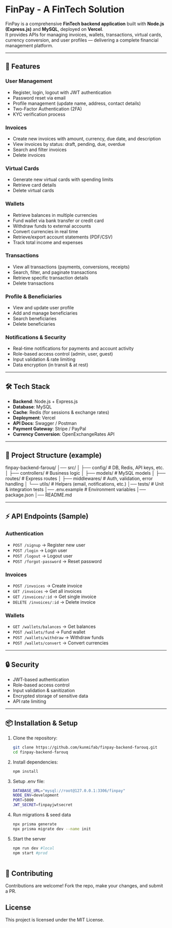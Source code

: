 # FinPay - A FinTech Solution

FinPay is a comprehensive **FinTech backend application** built with **Node.js (Express.js)** and **MySQL**, deployed on **Vercel**.  
It provides APIs for managing invoices, wallets, transactions, virtual cards, currency conversion, and user profiles — delivering a complete financial management platform.

---

## 🚀 Features

### User Management
- Register, login, logout with JWT authentication
- Password reset via email
- Profile management (update name, address, contact details)
- Two-Factor Authentication (2FA)
- KYC verification process

### Invoices
- Create new invoices with amount, currency, due date, and description
- View invoices by status: draft, pending, due, overdue
- Search and filter invoices
- Delete invoices

### Virtual Cards
- Generate new virtual cards with spending limits
- Retrieve card details
- Delete virtual cards

### Wallets
- Retrieve balances in multiple currencies
- Fund wallet via bank transfer or credit card
- Withdraw funds to external accounts
- Convert currencies in real time
- Retrieve/export account statements (PDF/CSV)
- Track total income and expenses

### Transactions
- View all transactions (payments, conversions, receipts)
- Search, filter, and paginate transactions
- Retrieve specific transaction details
- Delete transactions

### Profile & Beneficiaries
- View and update user profile
- Add and manage beneficiaries
- Search beneficiaries
- Delete beneficiaries

### Notifications & Security
- Real-time notifications for payments and account activity
- Role-based access control (admin, user, guest)
- Input validation & rate limiting
- Data encryption (in transit & at rest)

---

## 🛠️ Tech Stack

- **Backend**: Node.js + Express.js
- **Database**: MySQL
- **Cache**: Redis (for sessions & exchange rates)
- **Deployment**: Vercel
- **API Docs**: Swagger / Postman
- **Payment Gateway**: Stripe / PayPal
- **Currency Conversion**: OpenExchangeRates API

---

## 📂 Project Structure (example)

finpay-backend-farouq/
│── src/
│ ├── config/ # DB, Redis, API keys, etc.
│ ├── controllers/ # Business logic
│ ├── models/ # MySQL models
│ ├── routes/ # Express routes
│ ├── middlewares/ # Auth, validation, error handling
│ └── utils/ # Helpers (email, notifications, etc.)
│── tests/ # Unit & integration tests
│── .env.example # Environment variables
│── package.json
│── README.md


---

## ⚡ API Endpoints (Sample)

### Authentication
- `POST /signup` → Register new user
- `POST /login` → Login user
- `POST /logout` → Logout user
- `POST /forgot-password` → Reset password

### Invoices
- `POST /invoices` → Create invoice
- `GET /invoices` → Get all invoices
- `GET /invoices/:id` → Get single invoice
- `DELETE /invoices/:id` → Delete invoice

### Wallets
- `GET /wallets/balances` → Get balances
- `POST /wallets/fund` → Fund wallet
- `POST /wallets/withdraw` → Withdraw funds
- `POST /wallets/convert` → Convert currencies

---

## 🔒 Security
- JWT-based authentication
- Role-based access control
- Input validation & sanitization
- Encrypted storage of sensitive data
- API rate limiting

---

## 📦 Installation & Setup

1. Clone the repository:
   ```bash
   git clone https://github.com/kunmifab/finpay-backend-farouq.git
   cd finpay-backend-farouq

2. Install dependencies:
    ```bash
    npm install

3. Setup .env file:
    ```bash
    DATABASE_URL="mysql://root@127.0.0.1:3306/finpay"
    NODE_ENV=development
    PORT=5000
    JWT_SECRET=finpayjwtsecret

4. Run migrations & seed data
    ```bash
    npx prisma generate
    npx prisma migrate dev --name init

5. Start the server
    ```bash
    npm run dev #local
    npm start #prod



## 🤝 Contributing

Contributions are welcome!
Fork the repo, make your changes, and submit a PR.

## License

This project is licensed under the MIT License.
